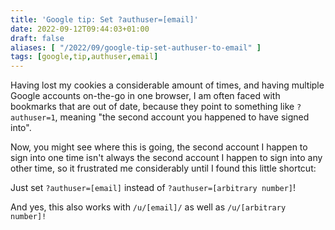 ```yaml
---
title: 'Google tip: Set ?authuser=[email]'
date: 2022-09-12T09:44:03+01:00
draft: false
aliases: [ "/2022/09/google-tip-set-authuser-to-email" ]
tags: [google,tip,authuser,email]
---
```


Having lost my cookies a considerable amount of times, and having multiple Google accounts on-the-go in one browser, I am often faced with bookmarks that are out of date, because they point to something like `?authuser=1`, meaning "the second account you happened to have signed into".

Now, you might see where this is going, the second account I happen to sign into one time isn't always the second account I happen to sign into any other time, so it frustrated me considerably until I found this little shortcut:

Just set `?authuser=[email]` instead of `?authuser=[arbitrary number]`!

And yes, this also works with `/u/[email]/` as well as `/u/[arbitrary number]!`